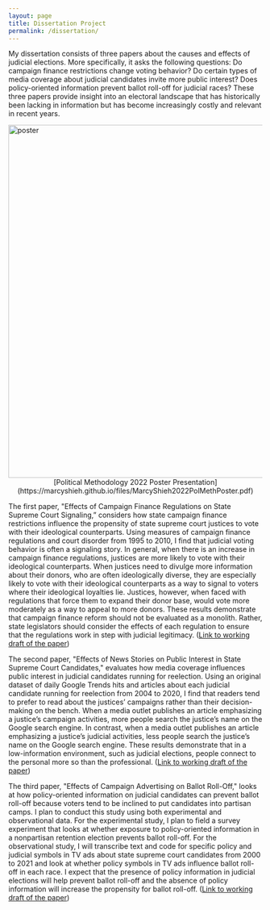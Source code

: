```yaml
---
layout: page
title: Dissertation Project
permalink: /dissertation/
---
```


My dissertation consists of three papers about the causes and effects of judicial elections. More specifically, it asks the following questions: Do campaign finance restrictions change voting behavior? Do certain types of media coverage about judicial candidates invite more public interest? Does policy-oriented information prevent ballot roll-off for judicial races? These three papers provide insight into an electoral landscape that has historically been lacking in information but has become increasingly costly and relevant in recent years.

<img src="https://marcyshieh.github.io/files/MarcyShieh2022PolMethPoster.png" alt="poster" width="700"/>

<center>[Political Methodology 2022 Poster Presentation](https://marcyshieh.github.io/files/MarcyShieh2022PolMethPoster.pdf)</center>

The first paper, "Effects of Campaign Finance Regulations on State Supreme Court Signaling,” considers how state campaign finance restrictions influence the propensity of state supreme court justices to vote with their ideological counterparts. Using measures of campaign finance regulations and court disorder from 1995 to 2010, I find that judicial voting behavior is often a signaling story. In general, when there is an increase in campaign finance regulations, justices are more likely to vote with their ideological counterparts. When justices need to divulge more information about their donors, who are often ideologically diverse, they are especially likely to vote with their ideological counterparts as a way to signal to voters where their ideological loyalties lie. Justices, however, when faced with regulations that force them to expand their donor base, would vote more moderately as a way to appeal to more donors. These results demonstrate that campaign finance reform should not be evaluated as a monolith. Rather, state legislators should consider the effects of each regulation to ensure that the regulations work in step with judicial legitimacy. ([Link to working draft of the paper](https://marcyshieh.github.io/files/shieh_signaling_2022-08-25.pdf))

The second paper, "Effects of News Stories on Public Interest in State Supreme Court Candidates," evaluates how media coverage influences public interest in judicial candidates running for reelection. Using an original dataset of daily Google Trends hits and articles about each judicial candidate running for reelection from 2004 to 2020, I find that readers tend to prefer to read about the justices’ campaigns rather than their decision-making on the bench. When a media outlet publishes an article emphasizing a justice’s campaign activities, more people search the justice’s name on the Google search engine. In contrast, when a media outlet publishes an article emphasizing a justice’s judicial activities, less people search the justice’s name on the Google search engine. These results demonstrate that in a low-information environment, such as judicial elections, people connect to the personal more so than the professional. ([Link to working draft of the paper](https://marcyshieh.github.io/files/shieh_google_trends_2022-08-23.pdf))

The third paper, "Effects of Campaign Advertising on Ballot Roll-Off," looks at how policy-oriented information on judicial candidates can prevent ballot roll-off because voters tend to be inclined to put candidates into partisan camps. I plan to conduct this study using both experimental and observational data. For the experimental study, I plan to field a survey experiment that looks at whether exposure to policy-oriented information in a nonpartisan retention election prevents ballot roll-off.  For the observational study, I will transcribe text and code for specific policy and judicial symbols in TV ads about state supreme court candidates from 2000 to 2021 and look at whether policy symbols in TV ads influence ballot roll-off in each race. I expect that the presence of policy information in judicial elections will help prevent ballot roll-off and the absence of policy information will increase the propensity for ballot roll-off. ([Link to working draft of the paper](https://marcyshieh.github.io/files/shieh_judwowkshp_2022.pdf))
